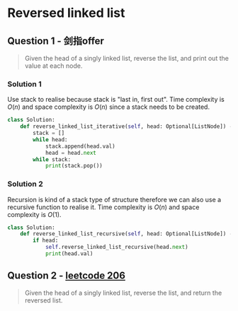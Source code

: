 # Reversed linked list

## Question 1 - 剑指offer
> Given the head of a singly linked list, reverse the list, and print out the value at each node.

### Solution 1
Use stack to realise because stack is "last in, first out". Time complexity is <em>O</em>(<em>n</em>) and space complexity is <em>O</em>(<em>n</em>) since a stack needs to be created.
```python
class Solution:
    def reverse_linked_list_iterative(self, head: Optional[ListNode]) -> None:
        stack = []
        while head:
            stack.append(head.val)
            head = head.next
        while stack:
            print(stack.pop())
```

### Solution 2
Recursion is kind of a stack type of structure therefore we can also use a recursive function to realise it. Time complexity is <em>O</em>(<em>n</em>) and space complexity is <em>O</em>(1).
```python
class Solution:
    def reverse_linked_list_recursive(self, head: Optional[ListNode]) -> None:
        if head:
            self.reverse_linked_list_recursive(head.next)
            print(head.val)
```

## Question 2 - [leetcode 206](https://leetcode.com/problems/reverse-linked-list/)
> Given the head of a singly linked list, reverse the list, and return the reversed list.